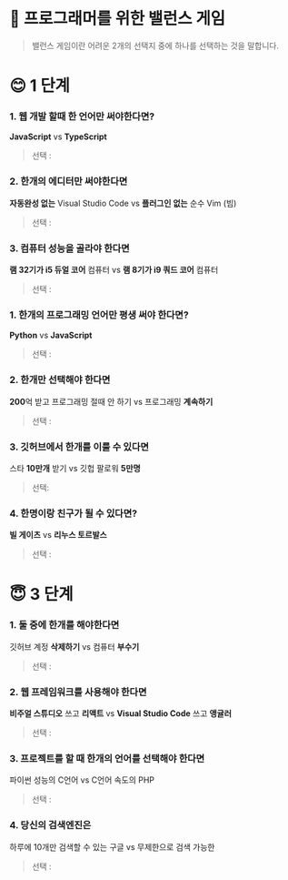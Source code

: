 # 🔮 프로그래머를 위한 밸런스 게임 
> 밸런스 게임이란 어려운 2개의 선택지 중에 하나를 선택하는 것을 말합니다.

# 😊 1 단계

### 1. 웹 개발 할때 한 언어만 써야한다면?
**JavaScript** vs **TypeScript**
> 선택 :

### 2. 한개의 에디터만 써야한다면
**자동완성 없는** Visual Studio Code vs **플러그인 없는** 순수 Vim (빔)
> 선택 :

### 3. 컴퓨터 성능을 골라야 한다면
**램 32기가 i5 듀얼 코어** 컴퓨터  vs **램 8기가 i9 쿼드 코어** 컴퓨터
> 선택 :

### 1. 한개의 프로그래밍 언어만 평생 써야 한다면?
**Python** vs **JavaScript**
> 선택 :

### 2. 한개만 선택해야 한다면
**200**억 받고 프로그래밍 절때 안 하기 vs 프로그래밍 **계속하기**
> 선택 :

### 3. 깃허브에서 한개를 이룰 수 있다면
스타 **10만개** 받기 vs 깃헙 팔로워 **5만명**
> 선택: 

### 4. 한명이랑 친구가 될 수 있다면?
**빌 게이츠** vs **리누스 토르발스**
> 선택 :

# 😇 3 단계

### 1. 둘 중에 한개를 해야한다면
깃허브 계정 **삭제하기** vs 컴퓨터 **부수기**
> 선택 : 

### 2. 웹 프레임워크를 사용해야 한다면
**비주얼 스튜디오** 쓰고 **리액트** vs **Visual Studio Code** 쓰고 **앵귤러**
> 선택 :

### 3. 프로젝트를 할 때 한개의 언어를 선택해야 한다면
파이썬 성능의 C언어 vs C언어 속도의 PHP
> 선택 : 

### 4. 당신의 검색엔진은
하루에 10개만 검색할 수 있는 구글 vs 무제한으로 검색 가능한 
> 선택 : 

